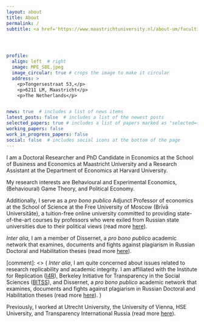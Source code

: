 ```yaml
---
layout: about
title: About
permalink: /
subtitle: <a href='https://www.maastrichtuniversity.nl/about-um/faculties/school-business-and-economics'>Maastricht University</a> | <a href='https://economics.harvard.edu/'>Harvard University</a> | <a href='https://freemoscow.university/?lang=en'>the Free University of Moscow</a>




profile:
  align: left  # right
  image: MPE_SBE.jpeg
  image_circular: true # crops the image to make it circular
  address: >
    <p>Tongersestraat 53,</p>
    <p>6211 LM, Maastricht</p>
    <p>The Netherlands</p>


news: true  # includes a list of news items
latest_posts: false  # includes a list of the newest posts
selected_papers: true # includes a list of papers marked as "selected={true}"
working_papers: false 
work_in_progress_papers: false 
social: false  # includes social icons at the bottom of the page
---
```


I am a Doctoral Researcher and PhD Candidate in Economics at the School of Business and Economics at Maastricht University and a Research Assistant at the Department of Economics at Harvard University.

My research interests are Behavioural and Experimental Economics, (Behavioural) Game Theory, and Political Economy.

Additionally, I serve as a <i>pro bono publico</i> Adjunct Professor of economics at the School of Science at the Free University of Moscow (Brīvā Universitāte), a tuition-free online university committed to providing state-of-the-art courses by professors who were exiled from Russian state universities due to their political views (read more [here](/teaching/)).

<i>Inter alia</i>, I am a member of Dissernet, a <i>pro bono publico</i> academic network that examines, documents and fights against plagiarism in Russian Doctoral and Habilitation theses (read more [here](/affiliations/)).

[comment]: <> ( <i>Inter alia</i>, I am quite concerned about issues related to research replicability and academic integrity. I am affiliated with the Institute for Replication ([I4R](https://i4replication.org/)), Berkeley Initiative for Transparency in the Social Sciences ([BITSS](https://www.bitss.org/)), and Dissernet, a <i>pro bono publico</i> academic network that examines, documents and fights against plagiarism in Russian Doctoral and Habilitation theses (read more [here](/affiliations/)). )

Previously, I worked at Utrecht University, the University of Vienna, HSE University, and Transparency International Russia (read more [here](/cv/)).





